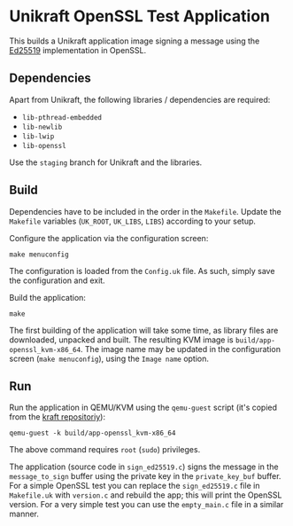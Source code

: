 # Unikraft OpenSSL Test Application

This builds a Unikraft application image signing a message using the [Ed25519](https://ed25519.cr.yp.to/) implementation in OpenSSL.

## Dependencies

Apart from Unikraft, the following libraries / dependencies are required:
* `lib-pthread-embedded`
* `lib-newlib`
* `lib-lwip`
* `lib-openssl`

Use the `staging` branch for Unikraft and the libraries.

## Build

Dependencies have to be included in the order in the `Makefile`.
Update the `Makefile` variables (`UK_ROOT`, `UK_LIBS`, `LIBS`) according to your setup.

Configure the application via the configuration screen:
```
make menuconfig
```
The configuration is loaded from the `Config.uk` file.
As such, simply save the configuration and exit.

Build the application:
```
make
```
The first building of the application will take some time, as library files are downloaded, unpacked and built.
The resulting KVM image is `build/app-openssl_kvm-x86_64`.
The image name may be updated in the configuration screen (`make menuconfig`), using the `Image name` option.

## Run

Run the application in QEMU/KVM using the `qemu-guest` script (it's copied from the [kraft repositoriy](https://github.com/unikraft/kraft/blob/staging/scripts/qemu-guest)):
```
qemu-guest -k build/app-openssl_kvm-x86_64
```
The above command requires `root` (`sudo`) privileges.

The application (source code in `sign_ed25519.c`) signs the message in the `message_to_sign` buffer using the private key in the `private_key_buf` buffer.
For a simple OpenSSL test you can replace the `sign_ed25519.c` file in `Makefile.uk` with `version.c` and rebuild the app; this will print the OpenSSL version.
For a very simple test you can use the `empty_main.c` file in a similar manner.
